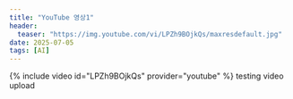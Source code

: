 ```yaml
---
title: "YouTube 영상1"
header:
  teaser: "https://img.youtube.com/vi/LPZh9BOjkQs/maxresdefault.jpg"
date: 2025-07-05
tags: [AI]
---
```

{% include video id="LPZh9BOjkQs" provider="youtube" %}
testing video upload
